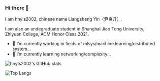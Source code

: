 ### Hi there 👋

I am hnyls2002, chinese name Liangsheng Yin（尹良升）. 

I am also an undegraduate student in Shanghai Jiao Tong University, Zhiyuan College, ACM Honor Class 2021.

- 🔭 I’m currently working in fields of mlsys/machine learning/distributed system...
- 🌱 I’m currently learning networking/complexity...

![hnyls2002's GitHub stats](https://github-readme-stats.vercel.app/api?username=hnyls2002&show_icons=true&theme=solarized-light)

![Top Langs](https://github-readme-stats.vercel.app/api/top-langs/?username=hnyls2002&theme=solarized-light)

<!--
**hnyls2002/hnyls2002** is a ✨ _special_ ✨ repository because its `README.md` (this file) appears on your GitHub profile.

Here are some ideas to get you started:

- 🔭 I’m currently working on ...
- 🌱 I’m currently learning ...
- 👯 I’m looking to collaborate on ...
- 🤔 I’m looking for help with ...
- 💬 Ask me about ...
- 📫 How to reach me: ...
- 😄 Pronouns: ...
- ⚡ Fun fact: ...
-->
